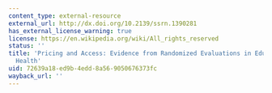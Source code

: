 ```yaml
---
content_type: external-resource
external_url: http://dx.doi.org/10.2139/ssrn.1390281
has_external_license_warning: true
license: https://en.wikipedia.org/wiki/All_rights_reserved
status: ''
title: 'Pricing and Access: Evidence from Randomized Evaluations in Education and
  Health'
uid: 72639a18-ed9b-4edd-8a56-9050676373fc
wayback_url: ''
---
```


